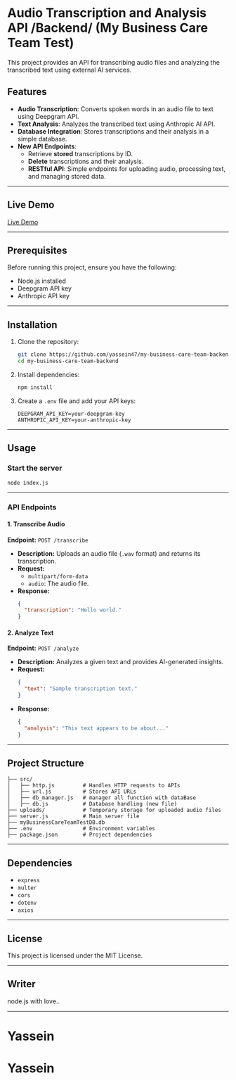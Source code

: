 # Audio Transcription and Analysis API /Backend/  (My Business Care Team Test)

This project provides an API for transcribing audio files and analyzing the transcribed text using external AI services.

## Features
- **Audio Transcription**: Converts spoken words in an audio file to text using Deepgram API.
- **Text Analysis**: Analyzes the transcribed text using Anthropic AI API.
- **Database Integration**: Stores transcriptions and their analysis in a simple database.
- **New API Endpoints**:
   - Retrieve **stored** transcriptions by ID.
   - **Delete** transcriptions and their analysis.
   - **RESTful API**: Simple endpoints for uploading audio, processing text, and managing stored data.

---

## Live Demo
[Live Demo](https://distinctive-faunie-my-bisuness-care-team-frontend-274b3477.koyeb.app/)


---


## Prerequisites
Before running this project, ensure you have the following:
- Node.js installed
- Deepgram API key
- Anthropic API key

---


## Installation
1. Clone the repository:
   ```sh
   git clone https://github.com/yassein47/my-business-care-team-backend.git
   cd my-business-care-team-backend
   ```
2. Install dependencies:
   ```sh
   npm install
   ```
3. Create a `.env` file and add your API keys:
   ```env
   DEEPGRAM_API_KEY=your-deepgram-key
   ANTHROPIC_API_KEY=your-anthropic-key
   ```

---


## Usage
### Start the server
```sh
node index.js
```

---


### API Endpoints
#### 1. Transcribe Audio
**Endpoint:** `POST /transcribe`
- **Description:** Uploads an audio file (`.wav` format) and returns its transcription.
- **Request:**
  - `multipart/form-data`
  - `audio`: The audio file.
- **Response:**
  ```json
  {
    "transcription": "Hello world."
  }
  ```

#### 2. Analyze Text
**Endpoint:** `POST /analyze`
- **Description:** Analyzes a given text and provides AI-generated insights.
- **Request:**
  ```json
  {
    "text": "Sample transcription text."
  }
  ```
- **Response:**
  ```json
  {
    "analysis": "This text appears to be about..."
  }
  ```

---


## Project Structure
```
├── src/
│   ├── http.js         # Handles HTTP requests to APIs
│   ├── url.js          # Stores API URLs
│   ├── db_manager.js   # manager all function with dataBase
│   ├── db.js           # Database handling (new file)
├── uploads/            # Temporary storage for uploaded audio files
├── server.js           # Main server file
├── myBusinessCareTeamTestDB.db   
├── .env                # Environment variables
├── package.json        # Project dependencies

```

---


## Dependencies
- `express`
- `multer`
- `cors`
- `dotenv`
- `axios`

---


## License
This project is licensed under the MIT License.

---

## Writer
node.js with love..

---

# Yassein



# Yassein

